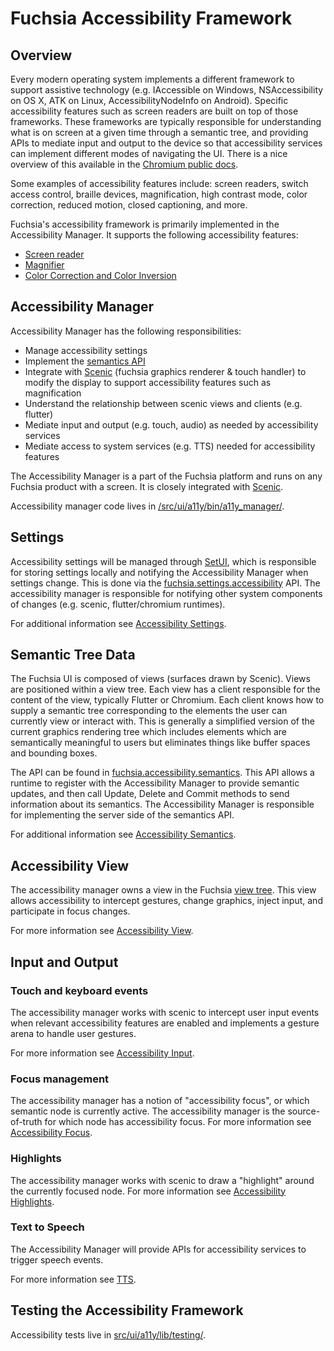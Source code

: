 # Fuchsia Accessibility Framework

## Overview

Every modern operating system implements a different framework to support
assistive technology (e.g. IAccessible on Windows, NSAccessibility on OS X, ATK
on Linux, AccessibilityNodeInfo on Android). Specific accessibility features
such as screen readers are built on top of those frameworks. These frameworks
are typically responsible for understanding what is on screen at a given time
through a semantic tree, and providing APIs to mediate input and output to the
device so that accessibility services can implement different modes of
navigating the UI. There is a nice overview of this available in the [Chromium
public docs][chromium].

Some examples of accessibility features include: screen readers, switch access
control, braille devices, magnification, high contrast mode, color correction,
reduced motion, closed captioning, and more.

Fuchsia's accessibility framework is primarily implemented in the Accessibility
Manager. It supports the following accessibility features:

* [Screen reader][screenreader]
* [Magnifier][magnifier]
* [Color Correction and Color Inversion][colorcorrection]

## Accessibility Manager

Accessibility Manager has the following responsibilities:

* Manage accessibility settings
* Implement the [semantics API][semantics]
* Integrate with [Scenic][scenic] (fuchsia graphics renderer & touch handler) to
modify the display to support accessibility features such as magnification
* Understand the relationship between scenic views and clients (e.g. flutter)
* Mediate input and output (e.g. touch, audio) as needed by accessibility
services
* Mediate access to system services (e.g. TTS) needed for accessibility features

The Accessibility Manager is a part of the Fuchsia platform and runs on any
Fuchsia product with a screen. It is closely integrated with
[Scenic][scenic].

Accessibility manager code lives in
[/src/ui/a11y/bin/a11y_manager/](/src/ui/a11y/bin/a11y_manager/).

## Settings

Accessibility settings will be managed through
[SetUI](/docs/development/settings/introduction.md), which is responsible for
storing settings locally and notifying the Accessibility Manager when settings
change. This is done via the
[fuchsia.settings.accessibility](/sdk/fidl/fuchsia.settings/accessibility.fidl)
API. The accessibility manager is responsible for notifying other system
components of changes (e.g. scenic, flutter/chromium runtimes).

For additional information see [Accessibility Settings][a11ysettings].

## Semantic Tree Data

The Fuchsia UI is composed of views (surfaces drawn by Scenic). Views are
positioned within a view tree. Each view has a client responsible for the
content of the view, typically Flutter or Chromium. Each client knows how to
supply a semantic tree corresponding to the elements the user can currently view
or interact with. This is generally a simplified version of the current graphics
rendering tree which includes elements which are semantically meaningful to
users but eliminates things like buffer spaces and bounding boxes.

The API can be found in
[fuchsia.accessibility.semantics](/sdk/fidl/fuchsia.accessibility.semantics/).
This API allows a runtime to register with the Accessibility Manager to provide
semantic updates, and then call Update, Delete and Commit methods to send
information about its semantics. The Accessibility Manager is responsible for
implementing the server side of the semantics API.

For additional information see [Accessibility Semantics][semantics].

## Accessibility View

The accessibility manager owns a view in the Fuchsia [view
tree](/docs/development/graphics/scenic/concepts/view_ref.md).  This view allows
accessibility to intercept gestures, change graphics, inject input, and
participate in focus changes.

For more information see [Accessibility
View][a11yview].

## Input and Output

### Touch and keyboard events

The accessibility manager works with scenic to intercept user input events when
relevant accessibility features are enabled and implements a gesture arena to
handle user gestures.

For more information see [Accessibility
Input][a11yinput].

### Focus management

The accessibility manager has a notion of "accessibility focus", or which
semantic node is currently active. The accessibility manager is the
source-of-truth for which node has accessibility focus.  For more information
see [Accessibility
Focus][a11yfocus].

### Highlights

The accessibility manager works with scenic to draw a "highlight" around the
currently focused node.  For more information see [Accessibility
Highlights][highlights].

### Text to Speech

The Accessibility Manager will provide APIs for accessibility services to
trigger speech events.

For more information see
[TTS][tts].

## Testing the Accessibility Framework

Accessibility tests live in
[src/ui/a11y/lib/testing/](/src/ui/a11y/lib/testing/).

[chromium]: https://chromium.googlesource.com/chromium/src/+/lkgr/docs/accessibility/overview.md
[semantics]: https://bugs.fuchsia.dev/p/fuchsia/issues/detail?id=78635
[screenreader]: https://bugs.fuchsia.dev/p/fuchsia/issues/detail?id=78636
[magnifier]: https://bugs.fuchsia.dev/p/fuchsia/issues/detail?id=78645
[colorcorrection]: https://bugs.fuchsia.dev/p/fuchsia/issues/detail?id=78644
[a11ysettings]: https://bugs.fuchsia.dev/p/fuchsia/issues/detail?id=78643
[a11yview]: https://bugs.fuchsia.dev/p/fuchsia/issues/detail?id=78640
[a11yinput]: https://bugs.fuchsia.dev/p/fuchsia/issues/detail?id=78638
[a11yfocus]: https://bugs.fuchsia.dev/p/fuchsia/issues/detail?id=78637
[highlights]: https://bugs.fuchsia.dev/p/fuchsia/issues/detail?id=78639
[tts]: https://bugs.fuchsia.dev/p/fuchsia/issues/detail?id=78642
[scenic]: /docs/concepts/ui/scenic/index.md
